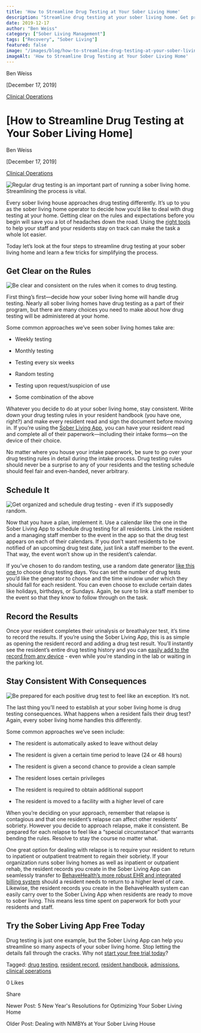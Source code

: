```yaml
---
title: 'How to Streamline Drug Testing at Your Sober Living Home'
description: "Streamline drug testing at your sober living home. Get practical tips for more efficient & effective procedures."
date: 2019-12-17
author: "Ben Weiss"
category: ["Sober Living Management"]
tags: ["Recovery", "Sober Living"]
featured: false
image: "/images/blog/how-to-streamline-drug-testing-at-your-sober-living-home/drug_testing.png"
imageAlt: 'How to Streamline Drug Testing at Your Sober Living Home'
---
```


Ben Weiss

[December 17, 2019]

[Clinical Operations](/sober-living-app-blog/category/Clinical+Operations)

#  [How to Streamline Drug Testing at Your Sober Living Home]

Ben Weiss

[December 17, 2019]

[Clinical Operations](/sober-living-app-blog/category/Clinical+Operations)

![Regular drug testing is an important part of running a sober living home. Streamlining the process is vital.](/images/blog/how-to-streamline-drug-testing-at-your-sober-living-home/drug_testing.png)

Every sober living house approaches drug testing differently. It’s up to you as the sober living home operator to decide how you’d like to deal with drug testing at your home. Getting clear on the rules and expectations before you begin will save you a lot of headaches down the road. Using the [right tools](https://soberlivingapp.com/sober-living-app-blog/2019/6/12/whyd4uddqueuvptcntx0w73kfku109) to help your staff and your residents stay on track can make the task a whole lot easier. 

Today let’s look at the four steps to streamline drug testing at your sober living home and learn a few tricks for simplifying the process. 

## Get Clear on the Rules 

![Be clear and consistent on the rules when it comes to drug testing.](/images/blog/how-to-streamline-drug-testing-at-your-sober-living-home/referee.png)

First thing’s first—decide how your sober living home will handle drug testing. Nearly all sober living homes have drug testing as a part of their program, but there are many choices you need to make about how drug testing will be administered at your home. 

Some common approaches we’ve seen sober living homes take are: 

  * Weekly testing 

  * Monthly testing

  * Testing every six weeks

  * Random testing 

  * Testing upon request/suspicion of use

  * Some combination of the above 

Whatever you decide to do at your sober living home, stay consistent. Write down your drug testing rules in your resident handbook (you have one, right?) and make every resident read and sign the document before moving in. If you’re using the [Sober Living App](/), you can have your resident read and complete all of their paperwork—including their intake forms—on the device of their choice. 

No matter where you house your intake paperwork, be sure to go over your drug testing rules in detail during the intake process. Drug testing rules should never be a surprise to any of your residents and the testing schedule should feel fair and even-handed, never arbitrary. 

## Schedule It 

![Get organized and schedule drug testing - even if it’s supposedly random.](/images/blog/how-to-streamline-drug-testing-at-your-sober-living-home/man_on_computer.png)

Now that you have a plan, implement it. Use a calendar like the one in the Sober Living App to schedule drug testing for all residents. Link the resident and a managing staff member to the event in the app so that the drug test appears on each of their calendars. If you don’t want residents to be notified of an upcoming drug test date, just link a staff member to the event. That way, the event won’t show up in the resident’s calendar.   

If you’ve chosen to do random testing, use a random date generator [like this one ](https://www.random.org/calendar-dates/)to choose drug testing days. You can set the number of drug tests you’d like the generator to choose and the time window under which they should fall for each resident. You can even choose to exclude certain dates like holidays, birthdays, or Sundays. Again, be sure to link a staff member to the event so that they know to follow through on the task. 

## Record the Results

Once your resident completes their urinalysis or breathalyzer test, it’s time to record the results. If you’re using the Sober Living App, this is as simple as opening the resident record and adding a drug test result. You’ll instantly see the resident’s entire drug testing history and you can [easily add to the record from any device](../../../../features.html#mobile) \- even while you’re standing in the lab or waiting in the parking lot.

## Stay Consistent With Consequences  

![Be prepared for each positive drug test to feel like an exception. It’s not.](/images/blog/how-to-streamline-drug-testing-at-your-sober-living-home/one_way_sign.png)

The last thing you’ll need to establish at your sober living home is drug testing consequences. What happens when a resident fails their drug test? Again, every sober living home handles this differently. 

Some common approaches we’ve seen include: 

  * The resident is automatically asked to leave without delay 

  * The resident is given a certain time period to leave (24 or 48 hours)

  * The resident is given a second chance to provide a clean sample

  * The resident loses certain privileges 

  * The resident is required to obtain additional support 

  * The resident is moved to a facility with a higher level of care

When you’re deciding on your approach, remember that relapse is contagious and that one resident’s relapse can affect other residents’ sobriety. However you decide to approach relapse, make it consistent. Be prepared for each relapse to feel like a “special circumstance” that warrants bending the rules. Resolve to stay the course no matter what.  

One great option for dealing with relapse is to require your resident to return to inpatient or outpatient treatment to regain their sobriety. If your organization runs sober living homes as well as inpatient or outpatient rehab, the resident records you create in the Sober Living App can seamlessly transfer to [BehaveHealth’s more robust EHR and integrated billing system](https://behavehealth.com/) should a resident needs to return to a higher level of care. Likewise, the resident records you create in the BehaveHealth system can easily carry over to the Sober Living App when residents are ready to move to sober living. This means less time spent on paperwork for both your residents and staff. 

## Try the Sober Living App Free Today 

Drug testing is just one example, but the Sober Living App can help you streamline so many aspects of your sober living home. Stop letting the details fall through the cracks. Why not [start your free trial today](https://behavehealth.com/get-started)?

Tagged: [drug testing](/sober-living-app-blog/tag/drug+testing), [resident record](https://soberlivingapp.com/sober-living-app-blog/tag/resident+record), [resident handbook](/sober-living-app-blog/tag/resident+handbook), [admissions](/sober-living-app-blog/tag/admissions), [clinical operations](/sober-living-app-blog/tag/clinical+operations)

0 Likes

Share

Newer Post: 5 New Year's Resolutions for Optimizing Your Sober Living Home 

Older Post: Dealing with NIMBYs at Your Sober Living House 